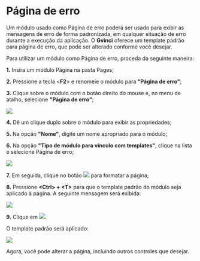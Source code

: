 # Página de erro

Um módulo usado como Página de erro poderá ser usado para exibir as mensagens de erro de forma padronizada, em qualquer situação de erro durante a execução da aplicação. O **Gvinci** oferece um template padrão para página de erro, que pode ser alterado conforme você desejar.

Para utilizar um módulo como Página de erro, proceda da seguinte maneira:

**1.** Insira um módulo Página na pasta Pages;

**2.** Pressione a tecla &lt;**F2**&gt; e renomeie o módulo para **"Página de erro"**;

**3.** Clique sobre o módulo com o botão direito do mouse e, no menu de atalho, selecione **"Página de erro"**;

![](http://www.gvinci.com.br/manual/pgerrorgv5.png)

**4.** Dê um clique duplo sobre o módulo para exibir as propriedades;

**5.** Na opção **"Nome"**, digite um nome apropriado para o módulo;

**6.** Na opção **"Tipo de módulo para vínculo com templates"**, clique na lista e selecione Página de erro;

![](http://www.gvinci.com.br/manual/errorpg2gv5.png)

**7.** Em seguida, clique no botão ![](http://www.gvinci.com.br/manual/designbt1gv5.png) para formatar a página;

**8.** Pressione **&lt;Ctrl&gt; + &lt;T&gt;** para que o template padrão do módulo seja aplicado à página. A seguinte mensagem será exibida:

![](http://www.gvinci.com.br/manual/perderdesignatual.png)

**9.** Clique em ![](http://www.gvinci.com.br/manual/sim-bt.png).

O template padrão será aplicado:

![](http://www.gvinci.com.br/manual/errorpg3gv5.zoom55.png)

Agora, você pode alterar a página, incluindo outros controles que desejar.

